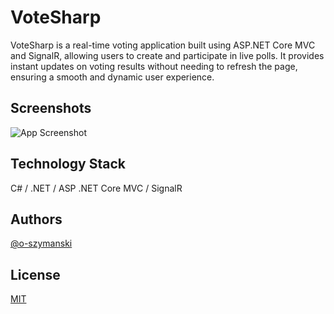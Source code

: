 # VoteSharp
VoteSharp is a real-time voting application built using ASP.NET Core MVC and SignalR, allowing users to create and participate in live polls. It provides instant updates on voting results without needing to refresh the page, ensuring a smooth and dynamic user experience.

## Screenshots

![App Screenshot](https://via.placeholder.com/468x300?text=App+Screenshot+Here)

## Technology Stack

C# / .NET / ASP .NET Core MVC / SignalR

## Authors

[@o-szymanski](https://github.com/o-szymanski)

## License

[MIT](https://choosealicense.com/licenses/mit/)
